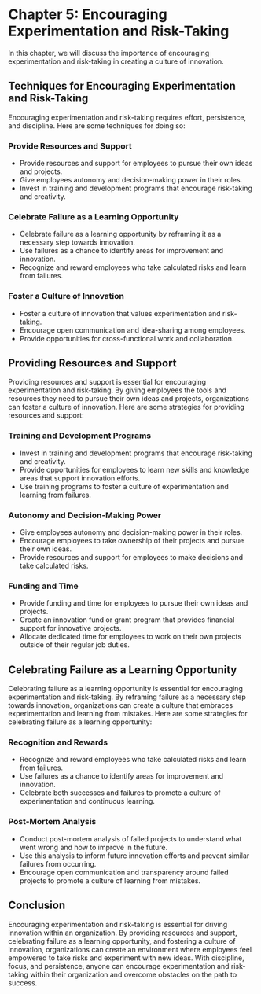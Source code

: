 Chapter 5: Encouraging Experimentation and Risk-Taking
======================================================

In this chapter, we will discuss the importance of encouraging experimentation and risk-taking in creating a culture of innovation.

Techniques for Encouraging Experimentation and Risk-Taking
----------------------------------------------------------

Encouraging experimentation and risk-taking requires effort, persistence, and discipline. Here are some techniques for doing so:

### Provide Resources and Support

* Provide resources and support for employees to pursue their own ideas and projects.
* Give employees autonomy and decision-making power in their roles.
* Invest in training and development programs that encourage risk-taking and creativity.

### Celebrate Failure as a Learning Opportunity

* Celebrate failure as a learning opportunity by reframing it as a necessary step towards innovation.
* Use failures as a chance to identify areas for improvement and innovation.
* Recognize and reward employees who take calculated risks and learn from failures.

### Foster a Culture of Innovation

* Foster a culture of innovation that values experimentation and risk-taking.
* Encourage open communication and idea-sharing among employees.
* Provide opportunities for cross-functional work and collaboration.

Providing Resources and Support
-------------------------------

Providing resources and support is essential for encouraging experimentation and risk-taking. By giving employees the tools and resources they need to pursue their own ideas and projects, organizations can foster a culture of innovation. Here are some strategies for providing resources and support:

### Training and Development Programs

* Invest in training and development programs that encourage risk-taking and creativity.
* Provide opportunities for employees to learn new skills and knowledge areas that support innovation efforts.
* Use training programs to foster a culture of experimentation and learning from failures.

### Autonomy and Decision-Making Power

* Give employees autonomy and decision-making power in their roles.
* Encourage employees to take ownership of their projects and pursue their own ideas.
* Provide resources and support for employees to make decisions and take calculated risks.

### Funding and Time

* Provide funding and time for employees to pursue their own ideas and projects.
* Create an innovation fund or grant program that provides financial support for innovative projects.
* Allocate dedicated time for employees to work on their own projects outside of their regular job duties.

Celebrating Failure as a Learning Opportunity
---------------------------------------------

Celebrating failure as a learning opportunity is essential for encouraging experimentation and risk-taking. By reframing failure as a necessary step towards innovation, organizations can create a culture that embraces experimentation and learning from mistakes. Here are some strategies for celebrating failure as a learning opportunity:

### Recognition and Rewards

* Recognize and reward employees who take calculated risks and learn from failures.
* Use failures as a chance to identify areas for improvement and innovation.
* Celebrate both successes and failures to promote a culture of experimentation and continuous learning.

### Post-Mortem Analysis

* Conduct post-mortem analysis of failed projects to understand what went wrong and how to improve in the future.
* Use this analysis to inform future innovation efforts and prevent similar failures from occurring.
* Encourage open communication and transparency around failed projects to promote a culture of learning from mistakes.

Conclusion
----------

Encouraging experimentation and risk-taking is essential for driving innovation within an organization. By providing resources and support, celebrating failure as a learning opportunity, and fostering a culture of innovation, organizations can create an environment where employees feel empowered to take risks and experiment with new ideas. With discipline, focus, and persistence, anyone can encourage experimentation and risk-taking within their organization and overcome obstacles on the path to success.
